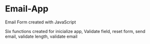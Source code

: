 # Email-App

Email Form created with JavaScript

Six functions created for inicialize app, Validate field, reset form, send email, validate length, validate email 